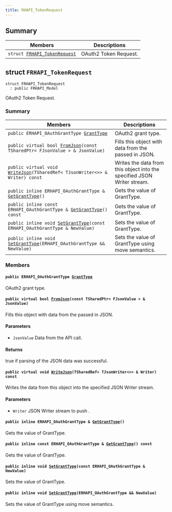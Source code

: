 ```yaml
---
title: RHAPI_TokenRequest
---
```


## Summary

 Members                        | Descriptions                                
--------------------------------|---------------------------------------------
`struct `[`FRHAPI_TokenRequest`](#structFRHAPI__TokenRequest) | OAuth2 Token Request.

## struct `FRHAPI_TokenRequest` <a id="structFRHAPI__TokenRequest"></a>

```
struct FRHAPI_TokenRequest
  : public FRHAPI_Model
```

OAuth2 Token Request.

### Summary

 Members                        | Descriptions                                
--------------------------------|---------------------------------------------
`public ERHAPI_OAuthGrantType `[`GrantType`](#structFRHAPI__TokenRequest_1a45139537ed91d6ab4f23f2e92475fcde) | OAuth2 grant type.
`public virtual bool `[`FromJson`](#structFRHAPI__TokenRequest_1a66597c9a53777ca07e7ea4c371c08095)`(const TSharedPtr< FJsonValue > & JsonValue)` | Fills this object with data from the passed in JSON.
`public virtual void `[`WriteJson`](#structFRHAPI__TokenRequest_1a8c79253cf264841b93a800e3cd11c11f)`(TSharedRef< TJsonWriter<>> & Writer) const` | Writes the data from this object into the specified JSON Writer stream.
`public inline ERHAPI_OAuthGrantType & `[`GetGrantType`](#structFRHAPI__TokenRequest_1af877a2666bfbcc00776b4cabb10be0c1)`()` | Gets the value of GrantType.
`public inline const ERHAPI_OAuthGrantType & `[`GetGrantType`](#structFRHAPI__TokenRequest_1a42354cce6c75b41d7a086d04e271e4b3)`() const` | Gets the value of GrantType.
`public inline void `[`SetGrantType`](#structFRHAPI__TokenRequest_1a160962cad4802550db661b2c28f293da)`(const ERHAPI_OAuthGrantType & NewValue)` | Sets the value of GrantType.
`public inline void `[`SetGrantType`](#structFRHAPI__TokenRequest_1aca918140ff99e6cd97ac8b0abf9787a3)`(ERHAPI_OAuthGrantType && NewValue)` | Sets the value of GrantType using move semantics.

### Members

#### `public ERHAPI_OAuthGrantType `[`GrantType`](#structFRHAPI__TokenRequest_1a45139537ed91d6ab4f23f2e92475fcde) <a id="structFRHAPI__TokenRequest_1a45139537ed91d6ab4f23f2e92475fcde"></a>

OAuth2 grant type.

#### `public virtual bool `[`FromJson`](#structFRHAPI__TokenRequest_1a66597c9a53777ca07e7ea4c371c08095)`(const TSharedPtr< FJsonValue > & JsonValue)` <a id="structFRHAPI__TokenRequest_1a66597c9a53777ca07e7ea4c371c08095"></a>

Fills this object with data from the passed in JSON.

#### Parameters
* `JsonValue` Data from the API call.

#### Returns
true if parsing of the JSON data was successful.

#### `public virtual void `[`WriteJson`](#structFRHAPI__TokenRequest_1a8c79253cf264841b93a800e3cd11c11f)`(TSharedRef< TJsonWriter<>> & Writer) const` <a id="structFRHAPI__TokenRequest_1a8c79253cf264841b93a800e3cd11c11f"></a>

Writes the data from this object into the specified JSON Writer stream.

#### Parameters
* `Writer` JSON Writer stream to push .

#### `public inline ERHAPI_OAuthGrantType & `[`GetGrantType`](#structFRHAPI__TokenRequest_1af877a2666bfbcc00776b4cabb10be0c1)`()` <a id="structFRHAPI__TokenRequest_1af877a2666bfbcc00776b4cabb10be0c1"></a>

Gets the value of GrantType.

#### `public inline const ERHAPI_OAuthGrantType & `[`GetGrantType`](#structFRHAPI__TokenRequest_1a42354cce6c75b41d7a086d04e271e4b3)`() const` <a id="structFRHAPI__TokenRequest_1a42354cce6c75b41d7a086d04e271e4b3"></a>

Gets the value of GrantType.

#### `public inline void `[`SetGrantType`](#structFRHAPI__TokenRequest_1a160962cad4802550db661b2c28f293da)`(const ERHAPI_OAuthGrantType & NewValue)` <a id="structFRHAPI__TokenRequest_1a160962cad4802550db661b2c28f293da"></a>

Sets the value of GrantType.

#### `public inline void `[`SetGrantType`](#structFRHAPI__TokenRequest_1aca918140ff99e6cd97ac8b0abf9787a3)`(ERHAPI_OAuthGrantType && NewValue)` <a id="structFRHAPI__TokenRequest_1aca918140ff99e6cd97ac8b0abf9787a3"></a>

Sets the value of GrantType using move semantics.


